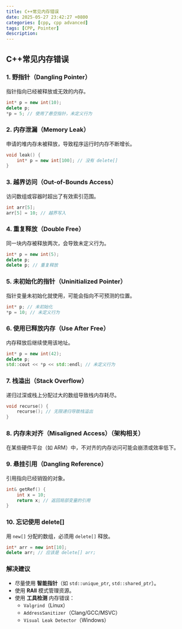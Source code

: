 ```yaml
---
title: C++常见内存错误
date: 2025-05-27 23:42:27 +0800
categories: [cpp, cpp advanced]
tags: [CPP, Pointer]
description: 
---
```

## C++常见内存错误

### 1. **野指针（Dangling Pointer）**

指针指向已经被释放或无效的内存。

```cpp
int* p = new int(10);
delete p;
*p = 5; // 使用了悬空指针，未定义行为
```

### 2. **内存泄漏（Memory Leak）**

申请的堆内存未被释放，导致程序运行时内存不断增长。

```cpp
void leak() {
    int* p = new int[100]; // 没有 delete[]
}
```

### 3. **越界访问（Out-of-Bounds Access）**

访问数组或容器时超出了有效索引范围。

```cpp
int arr[5];
arr[5] = 10; // 越界写入
```

### 4. **重复释放（Double Free）**

同一块内存被释放两次，会导致未定义行为。

```cpp
int* p = new int(5);
delete p;
delete p; // 重复释放
```

### 5. **未初始化的指针（Uninitialized Pointer）**

指针变量未初始化就使用，可能会指向不可预测的位置。

```cpp
int* p; // 未初始化
*p = 10; // 未定义行为
```

### 6. **使用已释放内存（Use After Free）**

内存释放后继续使用该地址。

```cpp
int* p = new int(42);
delete p;
std::cout << *p << std::endl; // 未定义行为
```

### 7. **栈溢出（Stack Overflow）**

递归过深或栈上分配过大的数组导致栈内存耗尽。

```cpp
void recurse() {
    recurse(); // 无限递归导致栈溢出
}
```

### 8. **内存未对齐（Misaligned Access）**（架构相关）

在某些硬件平台（如 ARM）中，不对齐的内存访问可能会崩溃或效率低下。

### 9. **悬挂引用（Dangling Reference）**

引用指向已经销毁的对象。

```cpp
int& getRef() {
    int x = 10;
    return x; // 返回局部变量的引用
}
```

### 10. **忘记使用 delete[]**

用 `new[]` 分配的数组，必须用 `delete[]` 释放。

```cpp
int* arr = new int[10];
delete arr; // 应该是 delete[] arr;
```

###  解决建议

- 尽量使用 **智能指针**（如 `std::unique_ptr`, `std::shared_ptr`）。
- 使用 **RAII** 模式管理资源。
- 使用 **工具检测** 内存错误：
  - `Valgrind`（Linux）
  - `AddressSanitizer`（Clang/GCC/MSVC）
  - `Visual Leak Detector`（Windows）
